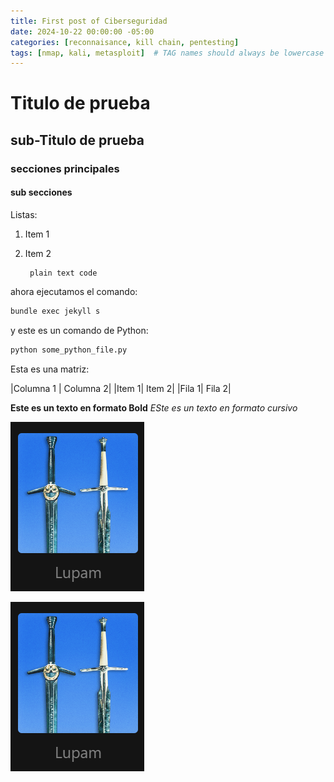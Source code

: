 ```yaml
---
title: First post of Ciberseguridad
date: 2024-10-22 00:00:00 -05:00
categories: [reconnaisance, kill chain, pentesting]
tags: [nmap, kali, metasploit]  # TAG names should always be lowercase
---
```



# Titulo de prueba
## sub-Titulo de prueba
### secciones principales
#### sub secciones

Listas:
1. Item 1
2. Item 2

        plain text code

ahora ejecutamos el comando:

```bash
bundle exec jekyll s
```

y este es un comando de Python:

```python
python some_python_file.py
```

Esta es una matriz:

|Columna 1 | Columna 2|
|Item 1| Item 2|
|Fila 1| Fila 2|

**Este es un texto en formato Bold**
*ESte es un texto en formato cursivo*

![figure1](/assets/images/figure1.png)

![figure1](/assets/images/figure1.png)